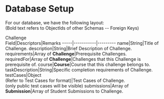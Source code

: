 # Database Setup  
For our database, we have the following layout:  
(Bold text refers to ObjectIds of other Schemas -- Foreign Keys)  

Challenge  
Field|Descriptors|Remarks
-----|-----------|---------
name|String|Title of Challenge.
description|String|Brief Description of Challenge.
requirements|Array of **Challenge**|Prerequisite Challenges.
requiredFor|Array of **Challenge**|Challenges that this Challenge is prerequisite of.
course|**Course**|Course that this challenge belongs to.
taskDescription|String|Specific completion requirements of Challenge.
testCases|Object<br />(Refer to Test Cases for format)|Test Cases of Challenge.<br />(only public test cases will be visible)
submissions|Array of **Submission**|Array of Student Submissions to Challenge.
